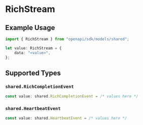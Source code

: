 # RichStream

## Example Usage

```typescript
import { RichStream } from "openapi/sdk/models/shared";

let value: RichStream = {
    data: "<value>",
};
```

## Supported Types

### `shared.RichCompletionEvent`

```typescript
const value: shared.RichCompletionEvent = /* values here */
```

### `shared.HeartbeatEvent`

```typescript
const value: shared.HeartbeatEvent = /* values here */
```

